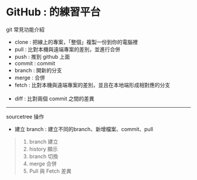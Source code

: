 # GitHub : 的練習平台 
git 常見功能介紹
- clone : 把線上的專案，「整個」複製一份到你的電腦裡
- pull : 比對本機與遠端專案的差別，並進行合併
- push : 推到 github 上面
- commit : commit
- branch : 開新的分支 
- merge : 合併
- fetch : 比對本機與遠端專案的差別，並且在本地端形成相對應的分支
<br></br>
- diff : 比對兩個 commit 之間的差異
---
sourcetree 操作
- 建立 branch : 建立不同的branch、新增檔案、commit、pull
> 1. branch 建立
> 2. history 顯示
> 3. branch 切換
> 4. merge 合併
> 5. Pull 與 Fetch 差異


